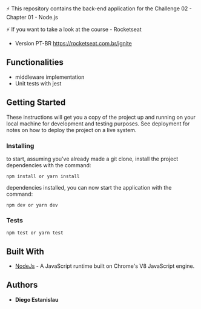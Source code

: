 ⚡ This repository contains the back-end application for the Challenge 02 - Chapter 01 - Node.js

⚡ If you want to take a look at the course - Rocketseat

* Version PT-BR https://rocketseat.com.br/ignite

## Functionalities

* middleware implementation 
* Unit tests with jest

## Getting Started

These instructions will get you a copy of the project up and running on your local machine for development and testing purposes. See deployment for notes on how to deploy the project on a live system.

### Installing

to start, assuming you've already made a git clone, install the project dependencies with the command:

```
npm install or yarn install

```

dependencies installed, you can now start the application with the command:

```
npm dev or yarn dev

```
### Tests

```
npm test or yarn test

```

## Built With

* [NodeJs](https://nodejs.org/en/) -  A JavaScript runtime built on Chrome's V8 JavaScript engine.

## Authors

* **Diego Estanislau** 
